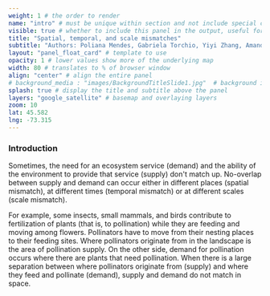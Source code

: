 ```yaml
---
weight: 1 # the order to render
name: "intro" # must be unique within section and not include special characters
visible: true # whether to include this panel in the output, useful for testing
title: "Spatial, temporal, and scale mismatches"
subtitle: "Authors: Poliana Mendes, Gabriela Torchio, Yiyi Zhang, Amanda Schwantes"
layout: "panel_float_card" # template to use
opacity: 1 # lower values show more of the underlying map
width: 80 # translates to % of browser window
align: "center" # align the entire panel
# background_media : "images/BackgroundTitleSlide1.jpg"  # background image rendered behind the panel, covering map
splash: true # display the title and subtitle above the panel
layers: "google_satellite" # basemap and overlaying layers
zoom: 10
lat: 45.582
lng: -73.315
---
```

### Introduction

Sometimes, the need for an ecosystem service (demand) and the ability of the environment to provide that service (supply) don't match up. 
No-overlap between supply and demand can occur either in different places (spatial mismatch), at different times (temporal mismatch) or at 
different scales (scale mismatch).

For example, some insects, small mammals, and birds contribute to fertilization of plants (that is, to pollination) while they are feeding 
and moving among flowers. Pollinators have to move from their nesting places to their feeding sites. Where pollinators originate from in the 
landscape is the area of pollination supply. On the other side, demand for pollination occurs where there are plants that need pollination. 
When there is a large separation between where pollinators originate from (supply) and where they feed and pollinate (demand), supply and 
demand do not match in space.